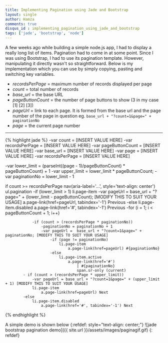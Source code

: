 ```yaml
---
title: Implementing Pagination using Jade and Bootstrap
layout: single
author: Hamza
comments: true
disqus_id : implementing_pagination_using_jade_and_bootstrap
tags: ['jade', 'bootstrap', 'node']
---
```


A few weeks ago while building a simple node.js app, I had to display a really long list of items. 
Pagination had to come in at some point. Since I was using Bootstrap, I had to use its pagination template. 
However, manipulating it directly wasn't so straightforward. Below is my implementation which you can 
use by simply copying, pasting and switching key variables.

* _recordsPerPage_ = maximum number of records displayed per page
* _count_ = total number of records
* _base_url_ = the base URL
* _pageButtonCount_ = the number of page buttons to show (3 in my case [1] [2] [3]) 
* _pageUrl_ = link to each page. It is formed from the base url and the page number of the page in question eg. `base_url + "?count=1&page=" + paginationNo`
* _page_ = the current page number

---

{% highlight jade %}
-var count = [INSERT VALUE HERE]
-var recordsPerPage = [INSERT VALUE HERE]
-var pageButtonCount = [INSERT VALUE HERE]
-var base_url = [INSERT VALUE HERE]
-var page = [INSERT VALUE HERE]
-var recordsPerPage = [INSERT VALUE HERE]

-var lower_limit = (parseInt((page - 1)/pageButtonCount) * pageButtonCount) + 1
-var upper_limit = lower_limit * pageButtonCount;
-var paginationNo = lower_limit - 1

if count >= recordsPerPage
    nav(aria-label='...', style='text-align: center')
        ul.pagination
            -if (lower_limit > 1)
                li.page-item
                    -var pageUrl =  base_url + "?page=" + (lower_limit - pageButtonCount); [MODIFY THIS TO SUIT YOUR USAGE]
                    a.page-link(href=pageUrl, tabindex='-1') Previous
            -else
                li.page-item.disabled
                    a.page-link(href='#', tabindex='-1') Previous
            -for (i = 1; i < pageButtonCount + 1; i++)

                -if (count > (recordsPerPage * paginationNo))
                    -paginationNo = paginationNo + 1
                    -var pageUrl =  base_url + "?count=1&page=" + paginationNo; [MODIFY THIS TO SUIT YOUR USAGE]
                        -if (page != paginationNo)
                            li.page-item
                                a.page-link(href=pageUrl) #{paginationNo}
                        -else
                            li.page-item.active
                                a.page-link(href='#')
                                    | #{paginationNo}
                                    span.sr-only (current)
            - if (count > (recordsPerPage * upper_limit))
                -var pageUrl = base_url + "?count=1&page=" + (upper_limit + 1) [MODIFY THIS TO SUIT YOUR USAGE]
                li.page-item
                    a.page-link(href=pageUrl) Next
            -else
                li.page-item.disabled
                    a.page-link(href='#', tabindex='-1') Next
{% endhighlight %}

A simple demo is shown below
{:refdef: style="text-align: center;"}
![jade bootstrap pagination demo]({{ site.url }}/assets/images/paginagif.gif)
{: refdef}

